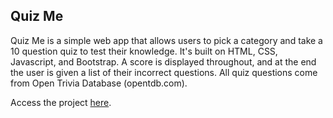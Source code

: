 ## Quiz Me

Quiz Me is a simple web app that allows users to pick a category and take a 10 question quiz to test their knowledge. It's built on
HTML, CSS, Javascript, and Bootstrap. A score is displayed throughout, and at the end the user is given a list of their incorrect
questions. All quiz questions come from Open Trivia Database (opentdb.com).

Access the project [here](https://noranhc.github.io/QuizMe/).
